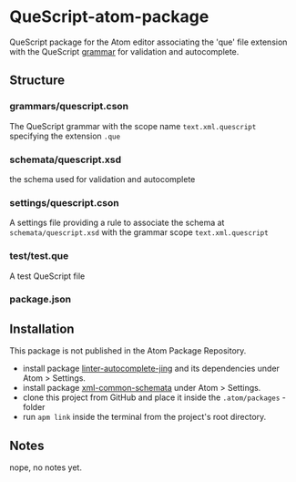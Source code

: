 # QueScript-atom-package

QueScript package for the Atom editor associating the 'que' file extension with the QueScript [grammar](https://github.com/maybites/Lib_QueScript/wiki/QS-Reference) for validation and autocomplete.

## Structure

### grammars/quescript.cson

The QueScript grammar with the scope name `text.xml.quescript` specifying the extension `.que`

### schemata/quescript.xsd

the schema used for validation and autocomplete

### settings/quescript.cson

A settings file providing a rule to associate the schema at `schemata/quescript.xsd` with the grammar scope `text.xml.quescript`

### test/test.que

A test QueScript file

### package.json

## Installation

This package is not published in the Atom Package Repository. 

* install package [linter-autocomplete-jing](https://github.com/aerhard/linter-autocomplete-jing) and its dependencies under Atom > Settings.
* install package [xml-common-schemata](https://atom.io/packages/xml-common-schemata) under Atom > Settings.
* clone this project from GitHub and place it inside the `.atom/packages` - folder
* run `apm link` inside the terminal from the project's root directory.

 

## Notes

nope, no notes yet.
